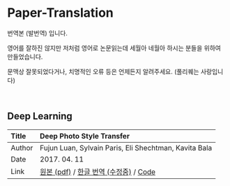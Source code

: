 # Paper-Translation

번역본 (발번역) 입니다.

영어를 잘하진 않지만 저처럼 영어로 논문읽는데 세월아 네월아 하시는 분들을 위하여 만들었습니다.

문맥상 잘못되었다거나, 치명적인 오류 등은 언제든지 알려주세요. (풀리퀘는 사랑입니다)

&nbsp;
&nbsp;

## Deep Learning


| Title       | **Deep Photo Style Transfer** |
| :------------- | :------------- |
| Author  | Fujun Luan, Sylvain Paris, Eli Shechtman, Kavita Bala  |
| Date  | 2017. 04. 11  |
|Link| [원본 (pdf)](https://arxiv.org/pdf/1703.07511.pdf) / [한글 번역 (수정중)](./papers/Deep%20Photo%20Style%20Transfer/README.md) / [Code](https://github.com/luanfujun/deep-photo-styletransfer)

&nbsp;
